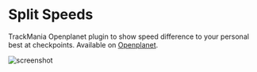 # Split Speeds
TrackMania Openplanet plugin to show speed difference to your personal best at checkpoints.
Available on [Openplanet](https://openplanet.nl/files/145).

![screenshot](https://openplanet.nl/imgu/145.jpg?t=1636984849)
